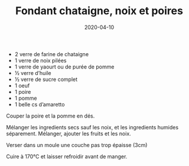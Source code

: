 ﻿---
title: Fondant chataigne, noix et poires
date: 2020-04-10
summary: Sans gluten
---

* 2 verre de farine de chataigne
* 1 verre de noix pilées
* 1 verre de yaourt ou de purée de pomme
* ½ verre d’huile
* ½ verre de sucre complet
* 1 oeuf
* 1 poire
* 1 pomme
* 1 belle cs d’amaretto

Couper la poire et la pomme en dés.

Mélanger les ingredients secs sauf les noix, et les ingredients humides séparement. 
Mélanger, ajouter les fruits et les noix.

Verser dans un moule une couche pas trop épaisse (3cm)

Cuire à 170°C et laisser refroidir avant de manger.


